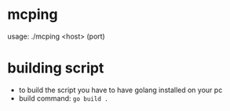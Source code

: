 # mcping
usage: ./mcping \<host\> (port)
# building script
* to build the script you have to have golang installed on your pc
* build command: ```go build .```
